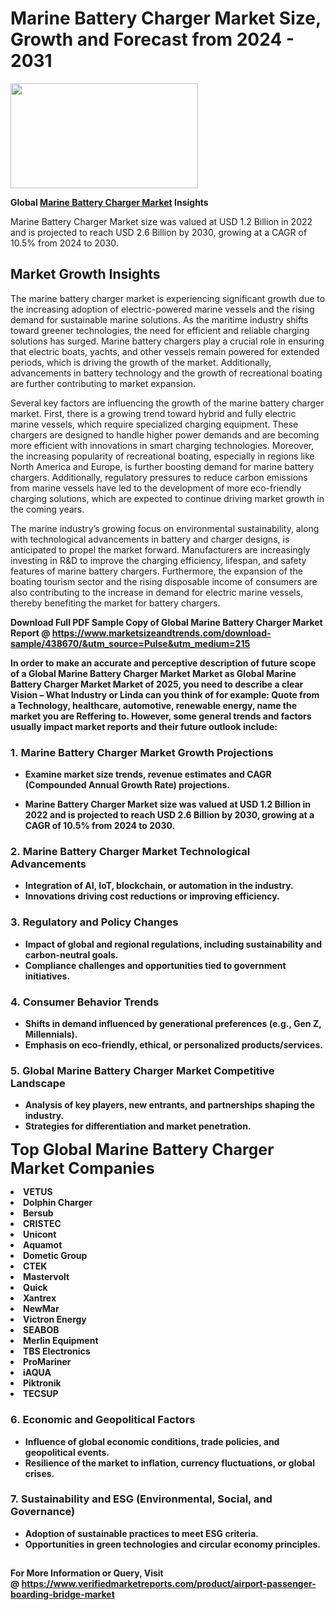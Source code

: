 <H1>Marine Battery Charger Market Size, Growth and Forecast from 2024 - 2031</H1><img class="aligncenter size-medium wp-image-584254" src="https://thirdeyenews.in/wp-content/uploads/2024/09/Global-Market-Research-300x168.jpeg" alt="" width="300" height="168" /><p><strong>Global&nbsp;<a href="https://www.marketsizeandtrends.com/download-sample/438670/&amp;utm_source=Pulse&amp;utm_medium=215">Marine Battery Charger Market</a> Insights</strong></p><p>Marine Battery Charger Market size was valued at USD 1.2 Billion in 2022 and is projected to reach USD 2.6 Billion by 2030, growing at a CAGR of 10.5% from 2024 to 2030.</p><p><h2>Market Growth Insights</h2> <p>The marine battery charger market is experiencing significant growth due to the increasing adoption of electric-powered marine vessels and the rising demand for sustainable marine solutions. As the maritime industry shifts toward greener technologies, the need for efficient and reliable charging solutions has surged. Marine battery chargers play a crucial role in ensuring that electric boats, yachts, and other vessels remain powered for extended periods, which is driving the growth of the market. Additionally, advancements in battery technology and the growth of recreational boating are further contributing to market expansion.</p> <p><strong></strong></p> <p>Several key factors are influencing the growth of the marine battery charger market. First, there is a growing trend toward hybrid and fully electric marine vessels, which require specialized charging equipment. These chargers are designed to handle higher power demands and are becoming more efficient with innovations in smart charging technologies. Moreover, the increasing popularity of recreational boating, especially in regions like North America and Europe, is further boosting demand for marine battery chargers. Additionally, regulatory pressures to reduce carbon emissions from marine vessels have led to the development of more eco-friendly charging solutions, which are expected to continue driving market growth in the coming years.</p> <p>The marine industry’s growing focus on environmental sustainability, along with technological advancements in battery and charger designs, is anticipated to propel the market forward. Manufacturers are increasingly investing in R&D to improve the charging efficiency, lifespan, and safety features of marine battery chargers. Furthermore, the expansion of the boating tourism sector and the rising disposable income of consumers are also contributing to the increase in demand for electric marine vessels, thereby benefiting the market for battery chargers.</p> <p><strong></p><p><span class=""><strong>Download Full PDF Sample Copy of Global Marine Battery Charger Market Report</strong> @ <a href="https://www.marketsizeandtrends.com/download-sample/438670/&amp;utm_source=Pulse&amp;utm_medium=215" target="_blank">https://www.marketsizeandtrends.com/download-sample/438670/&amp;utm_source=Pulse&amp;utm_medium=215</a></span></p><p>In order to make an accurate and perceptive description of future scope of a Global&nbsp;Marine Battery Charger Market Market as Global&nbsp;Marine Battery Charger Market Market of 2025, you need to describe a clear Vision &ndash; What Industry or Linda can you think of for example: Quote from a Technology, healthcare, automotive, renewable energy, name the market you are Reffering to. However, some general trends and factors usually impact market reports and their future outlook include:</p><h3>1.&nbsp;<strong>Marine Battery Charger Market Growth Projections</strong></h3><ul><li>Examine market size trends, revenue estimates and CAGR (Compounded Annual Growth Rate) projections.</li><li><p>Marine Battery Charger Market size was valued at USD 1.2 Billion in 2022 and is projected to reach USD 2.6 Billion by 2030, growing at a CAGR of 10.5% from 2024 to 2030.</p></li></ul><h3>2.&nbsp;<strong>Marine Battery Charger Market Technological Advancements</strong></h3><ul><li>Integration of AI, IoT, blockchain, or automation in the industry.</li><li>Innovations driving cost reductions or improving efficiency.</li></ul><h3>3.&nbsp;<strong>Regulatory and Policy Changes</strong></h3><ul><li>Impact of global and regional regulations, including sustainability and carbon-neutral goals.</li><li>Compliance challenges and opportunities tied to government initiatives.</li></ul><h3>4.&nbsp;<strong>Consumer Behavior Trends</strong></h3><ul><li>Shifts in demand influenced by generational preferences (e.g., Gen Z, Millennials).</li><li>Emphasis on eco-friendly, ethical, or personalized products/services.</li></ul><h3>5.&nbsp;<strong>Global Marine Battery Charger Market Competitive Landscape</strong></h3><ul><li>Analysis of key players, new entrants, and partnerships shaping the industry.</li><li>Strategies for differentiation and market penetration.</li></ul><p data-pm-slice="1 1 []"><span style="color: inherit; font-family: inherit; font-size: 25px;">Top Global Marine Battery Charger Market Companies</span></p><div class="" data-test-id=""><p><li>VETUS</li><li> Dolphin Charger</li><li> Bersub</li><li> CRISTEC</li><li> Unicont</li><li> Aquamot</li><li> Dometic Group</li><li> CTEK</li><li> Mastervolt</li><li> Quick</li><li> Xantrex</li><li> NewMar</li><li> Victron Energy</li><li> SEABOB</li><li> Merlin Equipment</li><li> TBS Electronics</li><li> ProMariner</li><li> iAQUA</li><li> Piktronik</li><li> TECSUP</li></p></div><h3>6.&nbsp;<strong>Economic and Geopolitical Factors</strong></h3><ul><li>Influence of global economic conditions, trade policies, and geopolitical events.</li><li>Resilience of the market to inflation, currency fluctuations, or global crises.</li></ul><h3>7.&nbsp;<strong>Sustainability and ESG (Environmental, Social, and Governance)</strong></h3><ul><li>Adoption of sustainable practices to meet ESG criteria.</li><li>Opportunities in green technologies and circular economy principles.</li></ul><h2><strong style="font-size: 14px;">For More Information or Query, Visit @&nbsp;</strong><a style="background-color: #ffffff; font-size: 14px;" href="https://www.marketsizeandtrends.com/report/marine-battery-charger-market/" target="_blank">https://www.verifiedmarketreports.com/product/airport-passenger-boarding-bridge-market</a></h2>
